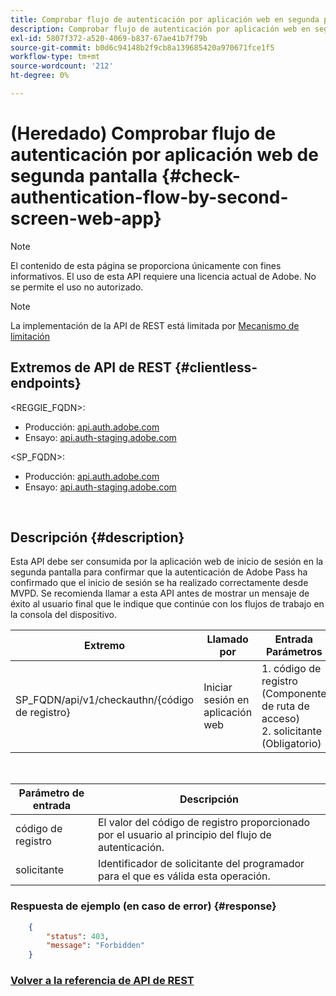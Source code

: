 ```yaml
---
title: Comprobar flujo de autenticación por aplicación web en segunda pantalla
description: Comprobar flujo de autenticación por aplicación web en segunda pantalla
exl-id: 5807f372-a520-4069-b837-67ae41b7f79b
source-git-commit: b0d6c94148b2f9cb8a139685420a970671fce1f5
workflow-type: tm+mt
source-wordcount: '212'
ht-degree: 0%

---
```


# (Heredado) Comprobar flujo de autenticación por aplicación web de segunda pantalla {#check-authentication-flow-by-second-screen-web-app}

>[!NOTE]
>
>El contenido de esta página se proporciona únicamente con fines informativos. El uso de esta API requiere una licencia actual de Adobe. No se permite el uso no autorizado.

>[!NOTE]
>
> La implementación de la API de REST está limitada por [Mecanismo de limitación](/help/authentication/integration-guide-programmers/throttling-mechanism.md)

## Extremos de API de REST {#clientless-endpoints}

&lt;REGGIE_FQDN>:

* Producción: [api.auth.adobe.com](http://api.auth.adobe.com/)
* Ensayo: [api.auth-staging.adobe.com](http://api.auth-staging.adobe.com/)

&lt;SP_FQDN>:

* Producción: [api.auth.adobe.com](http://api.auth.adobe.com/)
* Ensayo: [api.auth-staging.adobe.com](http://api.auth-staging.adobe.com/)

</br>

## Descripción {#description}

Esta API debe ser consumida por la aplicación web de inicio de sesión en la segunda pantalla para confirmar que la autenticación de Adobe Pass ha confirmado que el inicio de sesión se ha realizado correctamente desde MVPD. Se recomienda llamar a esta API antes de mostrar un mensaje de éxito al usuario final que le indique que continúe con los flujos de trabajo en la consola del dispositivo.


| Extremo | Llamado </br> por | Entrada   </br>Parámetros | Método HTTP </br> | Respuesta | Respuesta HTTP </br> |
| --- | --- | --- | --- | --- | --- |
| SP_FQDN/api/v1/checkauthn/{código de registro} | Iniciar sesión en aplicación web | 1. código de registro </br>    (Componente de ruta de acceso)</br>2.  solicitante </br>    (Obligatorio) | GET | XML o JSON con detalles de error si no se ha realizado correctamente. | 200 - Éxito   </br>403 - Prohibido |

</br>

| Parámetro de entrada | Descripción |
| ----------------- | --------------------------------------------------------------------------------------------- |
| código de registro | El valor del código de registro proporcionado por el usuario al principio del flujo de autenticación. |
| solicitante | Identificador de solicitante del programador para el que es válida esta operación. |


### Respuesta de ejemplo (en caso de error) {#response}

```JSON
    {
        "status": 403,
        "message": "Forbidden"
    }
```

### [Volver a la referencia de API de REST](/help/authentication/integration-guide-programmers/legacy/rest-api-v1/rest-api-reference.md)
